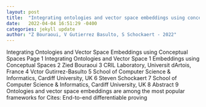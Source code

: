```yaml
---
layout: post
title:  "Integrating ontologies and vector space embeddings using conceptual spaces"
date:   2022-04-04 16:51:29 -0400
categories: jekyll update
author: "Z Bouraoui, V Gutierrez Basulto, S Schockaert - 2022"
---
```

Integrating Ontologies and Vector Space Embeddings using Conceptual Spaces Page 1 Integrating Ontologies and Vector Space 1 Embeddings using Conceptual Spaces 2 Zied Bouraoui 3 CRIL Laboratory, Universit dArtois, France 4 Vctor Gutirrez-Basulto 5 School of Computer Science & Informatics, Cardiff University, UK 6 Steven Schockaert 7 School of Computer Science & Informatics, Cardiff University, UK 8 Abstract 9 Ontologies and vector space embeddings are among the most popular frameworks for Cites: End-to-end differentiable proving